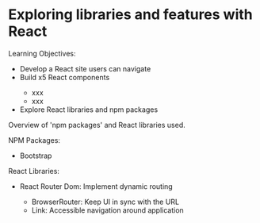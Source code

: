 # Exploring libraries and features with React

Learning Objectives:

<ul>
  <li>Develop a React site users can navigate</li>
  <li>Build x5 React components</li>
    <ul>
      <li>xxx</li>
      <li>xxx</li>
  </ul>
  <li>Explore React libraries and npm packages</li>
</ul>

Overview of 'npm packages' and React libraries used.

NPM Packages:

<ul>
  <li>Bootstrap</li>
</ul>

React Libraries:

<ul>
  <li>React Router Dom: Implement dynamic routing</li>
  <ul>
    <li>BrowserRouter: Keep UI in sync with the URL</li>
    <li>Link: Accessible navigation around application</li>
  </ul>
</ul>
